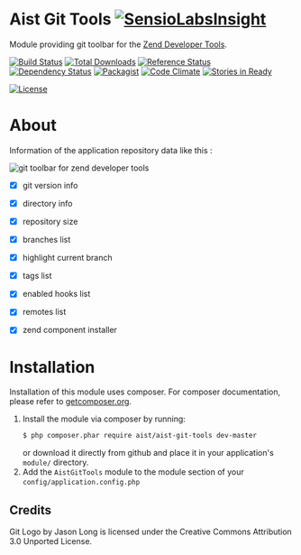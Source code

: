 Aist Git Tools [![SensioLabsInsight](https://insight.sensiolabs.com/projects/d5905635-cc2b-4845-acb2-7548a67d8945/small.png)](https://insight.sensiolabs.com/projects/d5905635-cc2b-4845-acb2-7548a67d8945)
==============
Module providing git toolbar for the [Zend Developer Tools](https://github.com/zendframework/ZendDeveloperTools).

[![Build Status](https://travis-ci.org/ma-si/aist-git-tools.svg?branch=master)](https://travis-ci.org/ma-si/aist-git-tools)
[![Total Downloads](https://poser.pugx.org/aist/aist-git-tools/downloads)](https://packagist.org/packages/aist/aist-git-tools)
[![Reference Status](https://www.versioneye.com/php/aist:aist-git-tools/reference_badge.svg?style=flat)](https://www.versioneye.com/php/aist:aist-git-tools/references)
[![Dependency Status](https://www.versioneye.com/user/projects/55d83a578d9c4b0018000001/badge.svg?style=flat)](https://www.versioneye.com/user/projects/55d83a578d9c4b0018000001)
[![Packagist](https://img.shields.io/packagist/v/aist/aist-git-tools.svg)]()
[![Code Climate](https://codeclimate.com/github/ma-si/aist-git-tools/badges/gpa.svg)](https://codeclimate.com/github/ma-si/aist-git-tools)
[![Stories in Ready](https://badge.waffle.io/ma-si/aist-git-tools.svg?label=ready&title=Ready)](http://waffle.io/ma-si/aist-git-tools)

[![License](https://poser.pugx.org/aist/aist-git-tools/license)](https://packagist.org/packages/aist/aist-git-tools)


About
=====
Information of the application repository data like this :

![git toolbar for zend developer tools](https://github.com/ma-si/aist-git-tools/blob/master/data/docs/toolbar.png)

- [x] git version info
- [x] directory info
- [x] repository size
- [x] branches list
- [x] highlight current branch
- [x] tags list
- [x] enabled hooks list
- [x] remotes list
- [x] zend component installer


Installation
============
Installation of this module uses composer. For composer documentation, please refer to
[getcomposer.org](http://getcomposer.org/).

1. Install the module via composer by running:
    ```sh
    $ php composer.phar require aist/aist-git-tools dev-master
    ```
   or download it directly from github and place it in your application's `module/` directory.
2. Add the `AistGitTools` module to the module section of your `config/application.config.php`


Credits
-------
Git Logo by Jason Long is licensed under the Creative Commons Attribution 3.0 Unported License.
